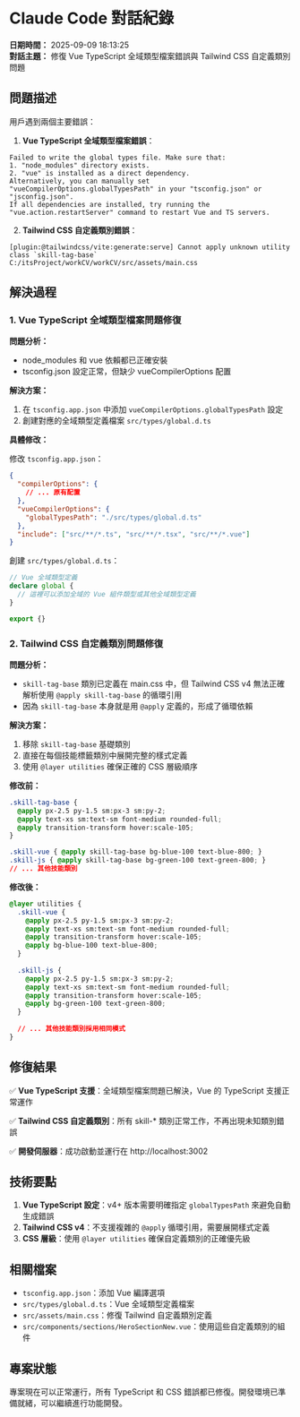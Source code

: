 # Claude Code 對話紀錄

**日期時間：** 2025-09-09 18:13:25  
**對話主題：** 修復 Vue TypeScript 全域類型檔案錯誤與 Tailwind CSS 自定義類別問題

## 問題描述

用戶遇到兩個主要錯誤：

1. **Vue TypeScript 全域類型檔案錯誤**：
```
Failed to write the global types file. Make sure that:
1. "node_modules" directory exists.
2. "vue" is installed as a direct dependency.
Alternatively, you can manually set "vueCompilerOptions.globalTypesPath" in your "tsconfig.json" or "jsconfig.json".
If all dependencies are installed, try running the "vue.action.restartServer" command to restart Vue and TS servers.
```

2. **Tailwind CSS 自定義類別錯誤**：
```
[plugin:@tailwindcss/vite:generate:serve] Cannot apply unknown utility class `skill-tag-base`
C:/itsProject/workCV/workCV/src/assets/main.css
```

## 解決過程

### 1. Vue TypeScript 全域類型檔案問題修復

**問題分析：**
- node_modules 和 vue 依賴都已正確安裝
- tsconfig.json 設定正常，但缺少 vueCompilerOptions 配置

**解決方案：**
1. 在 `tsconfig.app.json` 中添加 `vueCompilerOptions.globalTypesPath` 設定
2. 創建對應的全域類型定義檔案 `src/types/global.d.ts`

**具體修改：**

修改 `tsconfig.app.json`：
```json
{
  "compilerOptions": {
    // ... 原有配置
  },
  "vueCompilerOptions": {
    "globalTypesPath": "./src/types/global.d.ts"
  },
  "include": ["src/**/*.ts", "src/**/*.tsx", "src/**/*.vue"]
}
```

創建 `src/types/global.d.ts`：
```typescript
// Vue 全域類型定義
declare global {
  // 這裡可以添加全域的 Vue 組件類型或其他全域類型定義
}

export {}
```

### 2. Tailwind CSS 自定義類別問題修復

**問題分析：**
- `skill-tag-base` 類別已定義在 main.css 中，但 Tailwind CSS v4 無法正確解析使用 `@apply skill-tag-base` 的循環引用
- 因為 `skill-tag-base` 本身就是用 `@apply` 定義的，形成了循環依賴

**解決方案：**
1. 移除 `skill-tag-base` 基礎類別
2. 直接在每個技能標籤類別中展開完整的樣式定義
3. 使用 `@layer utilities` 確保正確的 CSS 層級順序

**修改前：**
```css
.skill-tag-base {
  @apply px-2.5 py-1.5 sm:px-3 sm:py-2;
  @apply text-xs sm:text-sm font-medium rounded-full;
  @apply transition-transform hover:scale-105;
}

.skill-vue { @apply skill-tag-base bg-blue-100 text-blue-800; }
.skill-js { @apply skill-tag-base bg-green-100 text-green-800; }
// ... 其他技能類別
```

**修改後：**
```css
@layer utilities {
  .skill-vue {
    @apply px-2.5 py-1.5 sm:px-3 sm:py-2;
    @apply text-xs sm:text-sm font-medium rounded-full;
    @apply transition-transform hover:scale-105;
    @apply bg-blue-100 text-blue-800;
  }
  
  .skill-js {
    @apply px-2.5 py-1.5 sm:px-3 sm:py-2;
    @apply text-xs sm:text-sm font-medium rounded-full;
    @apply transition-transform hover:scale-105;
    @apply bg-green-100 text-green-800;
  }
  
  // ... 其他技能類別採用相同模式
}
```

## 修復結果

✅ **Vue TypeScript 支援**：全域類型檔案問題已解決，Vue 的 TypeScript 支援正常運作

✅ **Tailwind CSS 自定義類別**：所有 skill-* 類別正常工作，不再出現未知類別錯誤

✅ **開發伺服器**：成功啟動並運行在 http://localhost:3002

## 技術要點

1. **Vue TypeScript 設定**：v4+ 版本需要明確指定 `globalTypesPath` 來避免自動生成錯誤
2. **Tailwind CSS v4**：不支援複雜的 `@apply` 循環引用，需要展開樣式定義
3. **CSS 層級**：使用 `@layer utilities` 確保自定義類別的正確優先級

## 相關檔案

- `tsconfig.app.json`：添加 Vue 編譯選項
- `src/types/global.d.ts`：Vue 全域類型定義檔案
- `src/assets/main.css`：修復 Tailwind 自定義類別定義
- `src/components/sections/HeroSectionNew.vue`：使用這些自定義類別的組件

## 專案狀態

專案現在可以正常運行，所有 TypeScript 和 CSS 錯誤都已修復。開發環境已準備就緒，可以繼續進行功能開發。